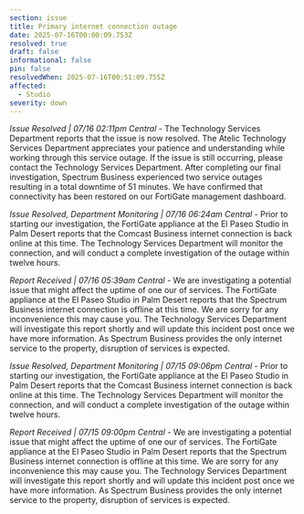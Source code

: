 ```yaml
---
section: issue
title: Primary internet connection outage
date: 2025-07-16T00:00:09.753Z
resolved: true
draft: false
informational: false
pin: false
resolvedWhen: 2025-07-16T00:51:09.755Z
affected:
  - Studio
severity: down
---
```

*Issue Resolved | 07/16 02:11pm Central* - The Technology Services Department reports that the issue is now resolved. The Atelic Technology Services Department appreciates your patience and understanding while working through this service outage. If the issue is still occurring, please contact the Technology Services Department. After completing our final investigation, Spectrum Business experienced two service outages resulting in a total downtime of 51 minutes. We have confirmed that connectivity has been restored on our FortiGate management dashboard.

*Issue Resolved, Department Monitoring | 07/16 06:24am Central* - Prior to starting our investigation, the FortiGate appliance at the El Paseo Studio in Palm Desert reports that the Comcast Business internet connection is back online at this time. The Technology Services Department will monitor the connection, and will conduct a complete investigation of the outage within twelve hours.

*Report Received | 07/16 05:39am Central* - We are investigating a potential issue that might affect the uptime of one our of services. The FortiGate appliance at the El Paseo Studio in Palm Desert reports that the Spectrum Business internet connection is offline at this time. We are sorry for any inconvenience this may cause you. The Technology Services Department will investigate this report shortly and will update this incident post once we have more information. As Spectrum Business provides the only internet service to the property, disruption of services is expected.

*Issue Resolved, Department Monitoring | 07/15 09:06pm Central* - Prior to starting our investigation, the FortiGate appliance at the El Paseo Studio in Palm Desert reports that the Comcast Business internet connection is back online at this time. The Technology Services Department will monitor the connection, and will conduct a complete investigation of the outage within twelve hours.

*Report Received | 07/15 09:00pm Central* - We are investigating a potential issue that might affect the uptime of one our of services. The FortiGate appliance at the El Paseo Studio in Palm Desert reports that the Spectrum Business internet connection is offline at this time. We are sorry for any inconvenience this may cause you. The Technology Services Department will investigate this report shortly and will update this incident post once we have more information. As Spectrum Business provides the only internet service to the property, disruption of services is expected.